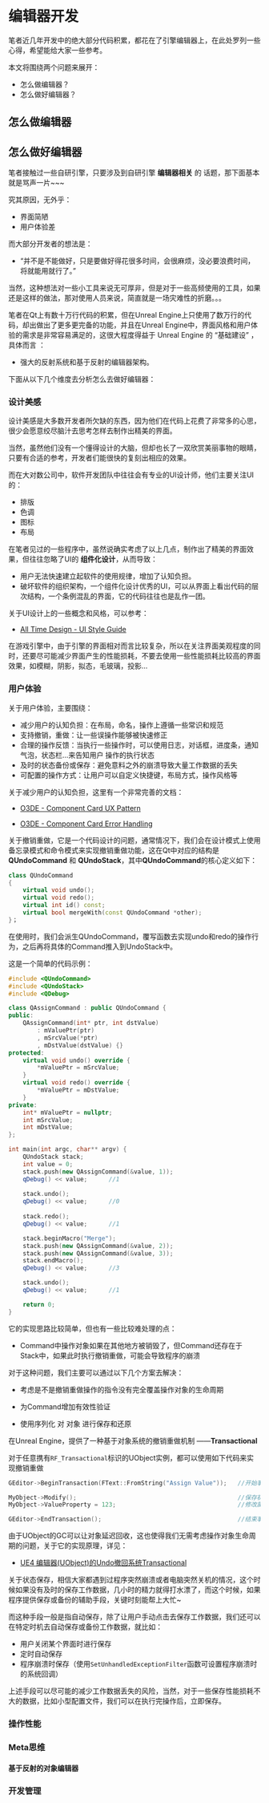 # 编辑器开发

笔者近几年开发中的绝大部分代码积累，都花在了引擎编辑器上，在此处罗列一些心得，希望能给大家一些参考。

本文将围绕两个问题来展开：

- 怎么做编辑器？
- 怎么做好编辑器？

## 怎么做编辑器



## 怎么做好编辑器

笔者接触过一些自研引擎，只要涉及到自研引擎 **编辑器相关** 的 话题，那下面基本就是骂声一片~~~

究其原因，无外乎：

- 界面简陋
- 用户体验差

而大部分开发者的想法是：

- “并不是不能做好，只是要做好得花很多时间，会很麻烦，没必要浪费时间，将就能用就行了。”

当然，这种想法对一些小工具来说无可厚非，但是对于一些高频使用的工具，如果还是这样的做法，那对使用人员来说，简直就是一场灾难性的折磨。。。

笔者在Qt上有数十万行代码的积累，但在Unreal Engine上只使用了数万行的代码，却出做出了更多更完备的功能，并且在Unreal Engine中，界面风格和用户体验的需求是非常容易满足的，这很大程度得益于 Unreal Engine 的 “基础建设” ，具体而言 ：

- 强大的反射系统和基于反射的编辑器架构。

下面从以下几个维度去分析怎么去做好编辑器：

### 设计美感

设计美感是大多数开发者所欠缺的东西，因为他们在代码上花费了非常多的心思，很少会愿意绞尽脑汁去思考怎样去制作出精美的界面。

当然，虽然他们没有一个懂得设计的大脑，但却也长了一双欣赏美丽事物的眼睛，只要有合适的参考，开发者们能很快的复刻出相应的效果。

而在大对数公司中，软件开发团队中往往会有专业的UI设计师，他们主要关注UI的：

- 排版
- 色调
- 图标
- 布局

在笔者见过的一些程序中，虽然说确实考虑了以上几点，制作出了精美的界面效果，但往往忽略了UI的 **组件化设计**，从而导致：

- 用户无法快速建立起软件的使用规律，增加了认知负担。
- 破坏软件的组织架构，一个组件化设计优秀的UI，可以从界面上看出代码的层次结构，一个条例混乱的界面，它的代码往往也是乱作一团。

关于UI设计上的一些概念和风格，可以参考：

- [All Time Design - UI  Style Guide](https://alltimedesign.com/ui-style-guide/)

在游戏引擎中，由于引擎的界面相对而言比较复杂，所以在关注界面美观程度的同时，还要尽可能减少界面产生的性能损耗，不要去使用一些性能损耗比较高的界面效果，如模糊，阴影，拟态，毛玻璃，投影...

### 用户体验

关于用户体验，主要围绕：

- 减少用户的认知负担：在布局，命名，操作上遵循一些常识和规范
- 支持撤销，重做：让一些误操作能够被快速修正
- 合理的操作反馈：当执行一些操作时，可以使用日志，对话框，进度条，通知气泡，状态栏...来告知用户 操作的执行状态
- 及时的状态备份或保存：避免意料之外的崩溃导致大量工作数据的丢失
- 可配置的操作方式：让用户可以自定义快捷键，布局方式，操作风格等

关于减少用户的认知负担，这里有一个非常完善的文档：

- [O3DE - Component Card UX Pattern](https://docs.o3de.org/docs/tools-ui/ux-patterns/component-card/)

- [O3DE - Component Card Error Handling](https://docs.o3de.org/docs/tools-ui/ux-patterns/error/)

关于撤销重做，它是一个代码设计的问题，通常情况下，我们会在设计模式上使用备忘录模式和命令模式来实现撤销重做功能，这在Qt中对应的结构是 **QUndoCommand** 和 **QUndoStack**，其中**QUndoCommand**的核心定义如下：

``` c++
class QUndoCommand
{
    virtual void undo();
    virtual void redo();
    virtual int id() const;
    virtual bool mergeWith(const QUndoCommand *other);
}；
```

在使用时，我们会派生QUndoCommand，覆写函数去实现undo和redo的操作行为，之后再将具体的Command推入到UndoStack中。

这是一个简单的代码示例：

``` c++
#include <QUndoCommand>
#include <QUndoStack>
#include <QDebug>

class QAssignCommand : public QUndoCommand {
public:
	QAssignCommand(int* ptr, int dstValue)
		: mValuePtr(ptr)
		, mSrcValue(*ptr)
		, mDstValue(dstValue) {}
protected:
	virtual void undo() override {
		*mValuePtr = mSrcValue;
	}
	virtual void redo() override {
		*mValuePtr = mDstValue;
	}
private:
	int* mValuePtr = nullptr;
	int mSrcValue;
	int mDstValue;
};

int main(int argc, char** argv) {
	QUndoStack stack;
	int value = 0;
	stack.push(new QAssignCommand(&value, 1));
	qDebug() << value;		//1
	
	stack.undo();
	qDebug() << value;		//0
	
	stack.redo();
	qDebug() << value;		//1

	stack.beginMacro("Merge");	
	stack.push(new QAssignCommand(&value, 2));
	stack.push(new QAssignCommand(&value, 3));
	stack.endMacro();
	qDebug() << value;		//3

	stack.undo();
	qDebug() << value;		//1

	return 0;
}
```

它的实现思路比较简单，但也有一些比较难处理的点：

- Command中操作对象如果在其他地方被销毁了，但Command还存在于Stack中，如果此时执行撤销重做，可能会导致程序的崩溃

对于这种问题，我们主要可以通过以下几个方案去解决：

- 考虑是不是撤销重做操作的指令没有完全覆盖操作对象的生命周期

- 为Command增加有效性验证
- 使用序列化 对 对象 进行保存和还原

在Unreal Engine，提供了一种基于对象系统的撤销重做机制 ——**Transactional**

对于任意携有`RF_Transactional`标识的UObject实例，都可以使用如下代码来实现撤销重做

``` c++
GEditor->BeginTransaction(FText::FromString("Assign Value"));	//开始事务

MyObject->Modify();												//保存初始状态
MyObject->ValueProperty = 123;									//修改属性

GEditor->EndTransaction();										//结束事务
```

由于UObject的GC可以让对象延迟回收，这也使得我们无需考虑操作对象生命周期的问题，关于它的实现原理，详见：

- [UE4 编辑器(UObject)的Undo撤回系统Transactional](https://blog.csdn.net/qq_29523119/article/details/96778797)

关于状态保存，相信大家都遇到过程序突然崩溃或者电脑突然关机的情况，这个时候如果没有及时的保存工作数据，几小时的精力就得打水漂了，而这个时候，如果程序提供保存或备份的辅助手段，关键时刻能帮上大忙~

而这种手段一般是指自动保存，除了让用户手动点击去保存工作数据，我们还可以在特定时机去自动保存或备份工作数据，就比如：

- 用户关闭某个界面时进行保存
- 定时自动保存
- 程序崩溃时保存（使用`SetUnhandledExceptionFilter`函数可设置程序崩溃时的系统回调）

上述手段可以尽可能的减少工作数据丢失的风险，当然，对于一些保存性能损耗不大的数据，比如小型配置文件，我们可以在执行完操作后，立即保存。

### 操作性能

### Meta思维

#### 基于反射的对象编辑器

### 开发管理

